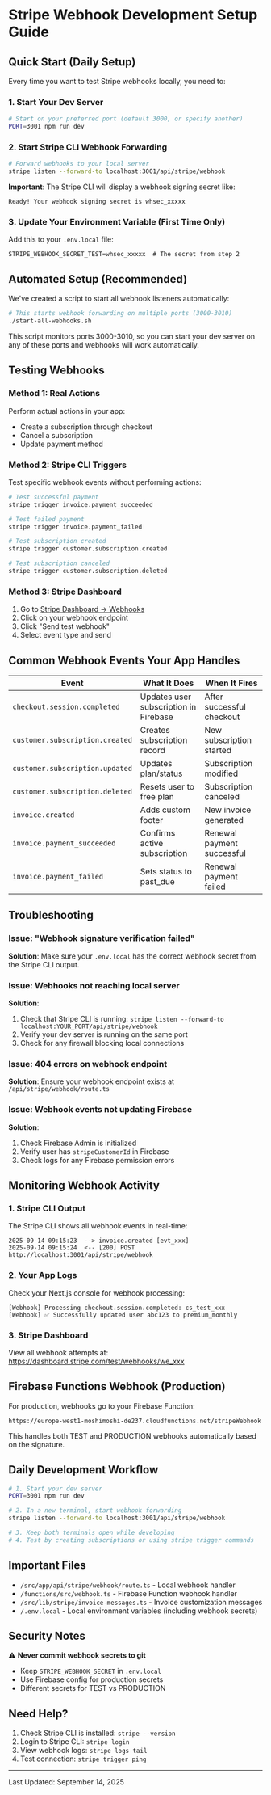 # Stripe Webhook Development Setup Guide

## Quick Start (Daily Setup)

Every time you want to test Stripe webhooks locally, you need to:

### 1. Start Your Dev Server
```bash
# Start on your preferred port (default 3000, or specify another)
PORT=3001 npm run dev
```

### 2. Start Stripe CLI Webhook Forwarding
```bash
# Forward webhooks to your local server
stripe listen --forward-to localhost:3001/api/stripe/webhook
```

**Important**: The Stripe CLI will display a webhook signing secret like:
```
Ready! Your webhook signing secret is whsec_xxxxx
```

### 3. Update Your Environment Variable (First Time Only)
Add this to your `.env.local` file:
```env
STRIPE_WEBHOOK_SECRET_TEST=whsec_xxxxx  # The secret from step 2
```

## Automated Setup (Recommended)

We've created a script to start all webhook listeners automatically:

```bash
# This starts webhook forwarding on multiple ports (3000-3010)
./start-all-webhooks.sh
```

This script monitors ports 3000-3010, so you can start your dev server on any of these ports and webhooks will work automatically.

## Testing Webhooks

### Method 1: Real Actions
Perform actual actions in your app:
- Create a subscription through checkout
- Cancel a subscription
- Update payment method

### Method 2: Stripe CLI Triggers
Test specific webhook events without performing actions:

```bash
# Test successful payment
stripe trigger invoice.payment_succeeded

# Test failed payment
stripe trigger invoice.payment_failed

# Test subscription created
stripe trigger customer.subscription.created

# Test subscription canceled
stripe trigger customer.subscription.deleted
```

### Method 3: Stripe Dashboard
1. Go to [Stripe Dashboard → Webhooks](https://dashboard.stripe.com/test/webhooks)
2. Click on your webhook endpoint
3. Click "Send test webhook"
4. Select event type and send

## Common Webhook Events Your App Handles

| Event | What It Does | When It Fires |
|-------|--------------|---------------|
| `checkout.session.completed` | Updates user subscription in Firebase | After successful checkout |
| `customer.subscription.created` | Creates subscription record | New subscription started |
| `customer.subscription.updated` | Updates plan/status | Subscription modified |
| `customer.subscription.deleted` | Resets user to free plan | Subscription canceled |
| `invoice.created` | Adds custom footer | New invoice generated |
| `invoice.payment_succeeded` | Confirms active subscription | Renewal payment successful |
| `invoice.payment_failed` | Sets status to past_due | Renewal payment failed |

## Troubleshooting

### Issue: "Webhook signature verification failed"
**Solution**: Make sure your `.env.local` has the correct webhook secret from the Stripe CLI output.

### Issue: Webhooks not reaching local server
**Solution**:
1. Check that Stripe CLI is running: `stripe listen --forward-to localhost:YOUR_PORT/api/stripe/webhook`
2. Verify your dev server is running on the same port
3. Check for any firewall blocking local connections

### Issue: 404 errors on webhook endpoint
**Solution**: Ensure your webhook endpoint exists at `/api/stripe/webhook/route.ts`

### Issue: Webhook events not updating Firebase
**Solution**:
1. Check Firebase Admin is initialized
2. Verify user has `stripeCustomerId` in Firebase
3. Check logs for any Firebase permission errors

## Monitoring Webhook Activity

### 1. Stripe CLI Output
The Stripe CLI shows all webhook events in real-time:
```
2025-09-14 09:15:23  --> invoice.created [evt_xxx]
2025-09-14 09:15:24  <-- [200] POST http://localhost:3001/api/stripe/webhook
```

### 2. Your App Logs
Check your Next.js console for webhook processing:
```
[Webhook] Processing checkout.session.completed: cs_test_xxx
[Webhook] ✅ Successfully updated user abc123 to premium_monthly
```

### 3. Stripe Dashboard
View all webhook attempts at:
https://dashboard.stripe.com/test/webhooks/we_xxx

## Firebase Functions Webhook (Production)

For production, webhooks go to your Firebase Function:
```
https://europe-west1-moshimoshi-de237.cloudfunctions.net/stripeWebhook
```

This handles both TEST and PRODUCTION webhooks automatically based on the signature.

## Daily Development Workflow

```bash
# 1. Start your dev server
PORT=3001 npm run dev

# 2. In a new terminal, start webhook forwarding
stripe listen --forward-to localhost:3001/api/stripe/webhook

# 3. Keep both terminals open while developing
# 4. Test by creating subscriptions or using stripe trigger commands
```

## Important Files

- `/src/app/api/stripe/webhook/route.ts` - Local webhook handler
- `/functions/src/webhook.ts` - Firebase Function webhook handler
- `/src/lib/stripe/invoice-messages.ts` - Invoice customization messages
- `/.env.local` - Local environment variables (including webhook secrets)

## Security Notes

⚠️ **Never commit webhook secrets to git**
- Keep `STRIPE_WEBHOOK_SECRET` in `.env.local`
- Use Firebase config for production secrets
- Different secrets for TEST vs PRODUCTION

## Need Help?

1. Check Stripe CLI is installed: `stripe --version`
2. Login to Stripe CLI: `stripe login`
3. View webhook logs: `stripe logs tail`
4. Test connection: `stripe trigger ping`

---

Last Updated: September 14, 2025